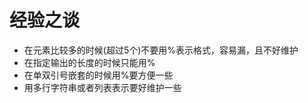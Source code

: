 # 经验之谈
- 在元素比较多的时候(超过5个)不要用%表示格式，容易漏，且不好维护
- 在指定输出的长度的时候只能用%
- 在单双引号嵌套的时候用%要方便一些
- 用多行字符串或者列表表示要好维护一些
